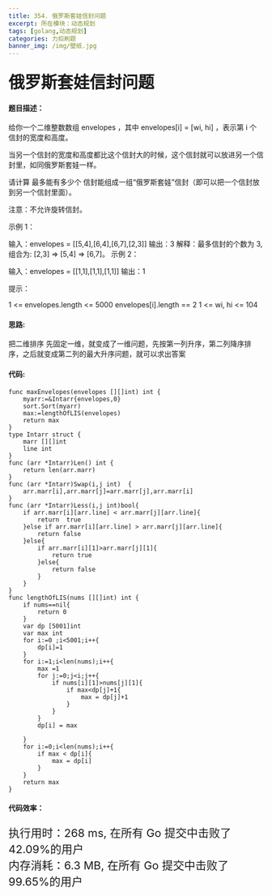 ```yaml
---
title: 354. 俄罗斯套娃信封问题
excerpt: 所在模块：动态规划
tags: [golang,动态规划]
categories: 力扣刷题
banner_img: /img/壁纸.jpg
---
```


### <font size=6px>俄罗斯套娃信封问题</font>

#### 题目描述：

给你一个二维整数数组 envelopes ，其中 envelopes[i] = [wi, hi] ，表示第 i 个信封的宽度和高度。

当另一个信封的宽度和高度都比这个信封大的时候，这个信封就可以放进另一个信封里，如同俄罗斯套娃一样。

请计算 最多能有多少个 信封能组成一组“俄罗斯套娃”信封（即可以把一个信封放到另一个信封里面）。

注意：不允许旋转信封。


示例 1：

输入：envelopes = [[5,4],[6,4],[6,7],[2,3]]
输出：3
解释：最多信封的个数为 3, 组合为: [2,3] => [5,4] => [6,7]。
示例 2：

输入：envelopes = [[1,1],[1,1],[1,1]]
输出：1


提示：

1 <= envelopes.length <= 5000
envelopes[i].length == 2
1 <= wi, hi <= 104

#### 思路:

把二维排序 先固定一维，就变成了一维问题，先按第一列升序，第二列降序排序，之后就变成第二列的最大升序问题，就可以求出答案

#### 代码:

```golang
func maxEnvelopes(envelopes [][]int) int {
    myarr:=&Intarr{envelopes,0}
    sort.Sort(myarr)
    max:=lengthOfLIS(envelopes)
    return max
}
type Intarr struct {
    marr [][]int
    line int
}
func (arr *Intarr)Len() int {
    return len(arr.marr)
}
func (arr *Intarr)Swap(i,j int)  {
    arr.marr[i],arr.marr[j]=arr.marr[j],arr.marr[i]
}
func (arr *Intarr)Less(i,j int)bool{
    if arr.marr[i][arr.line] < arr.marr[j][arr.line]{
        return  true
    }else if arr.marr[i][arr.line] > arr.marr[j][arr.line]{
        return false
    }else{
        if arr.marr[i][1]>arr.marr[j][1]{
            return true
        }else{
            return false
        }
    }
}
func lengthOfLIS(nums [][]int) int {
    if nums==nil{
        return 0
    }
    var dp [5001]int
    var max int
    for i:=0 ;i<5001;i++{
        dp[i]=1
    }
    for i:=1;i<len(nums);i++{
        max =1
        for j:=0;j<i;j++{
            if nums[i][1]>nums[j][1]{
                if max<dp[j]+1{
                    max = dp[j]+1
                }
            }
        }
        dp[i] = max
        
    }
    for i:=0;i<len(nums);i++{
        if max < dp[i]{
            max = dp[i]
        }
    }
    return max
}
```

#### 代码效率：

<p class="note note-primary"; style="font-size:22px">
   执行用时：268 ms, 在所有 Go 提交中击败了42.09%的用户<br>
   内存消耗：6.3 MB, 在所有 Go 提交中击败了99.65%的用户
</p>

